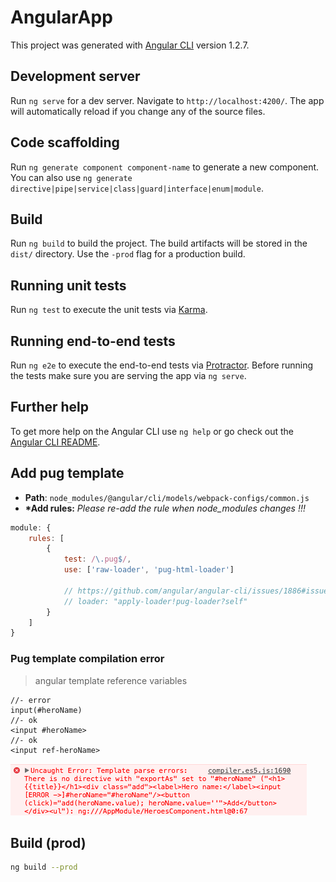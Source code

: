 # AngularApp

This project was generated with [Angular CLI](https://github.com/angular/angular-cli) version 1.2.7.

## Development server

Run `ng serve` for a dev server. Navigate to `http://localhost:4200/`. The app will automatically reload if you change any of the source files.

## Code scaffolding

Run `ng generate component component-name` to generate a new component. You can also use `ng generate directive|pipe|service|class|guard|interface|enum|module`.

## Build

Run `ng build` to build the project. The build artifacts will be stored in the `dist/` directory. Use the `-prod` flag for a production build.

## Running unit tests

Run `ng test` to execute the unit tests via [Karma](https://karma-runner.github.io).

## Running end-to-end tests

Run `ng e2e` to execute the end-to-end tests via [Protractor](http://www.protractortest.org/).
Before running the tests make sure you are serving the app via `ng serve`.

## Further help

To get more help on the Angular CLI use `ng help` or go check out the [Angular CLI README](https://github.com/angular/angular-cli/blob/master/README.md).

## Add pug template

- **Path**: `node_modules/@angular/cli/models/webpack-configs/common.js`
- **\*Add rules:** *Please re-add the rule when node_modules changes !!!*

```js
module: {
    rules: [
        {
            test: /\.pug$/,
            use: ['raw-loader', 'pug-html-loader']

            // https://github.com/angular/angular-cli/issues/1886#issuecomment-281332399
            // loader: "apply-loader!pug-loader?self"
        }
    ]
}
```

### Pug template compilation error

> angular template reference variables

```pug
//- error
input(#heroName)
//- ok
<input #heroName>
//- ok
<input ref-heroName>
```

![ref var error](./example/img/ref-var-err.png)

<!-- https://hackernoon.com/using-pug-jade-with-angular-with-cli-5592b7ee24e6  -->

## Build (**prod**)

```bash
ng build --prod
```